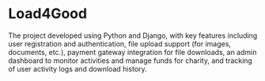 # Load4Good
The project  developed using Python and Django, with key features including user registration and authentication, file upload support (for images, documents, etc.), payment gateway integration for file downloads, an admin dashboard to monitor activities and manage funds for charity, and tracking of user activity logs and download history.
